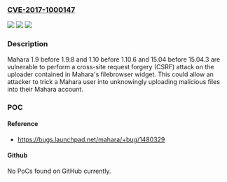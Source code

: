 ### [CVE-2017-1000147](https://cve.mitre.org/cgi-bin/cvename.cgi?name=CVE-2017-1000147)
![](https://img.shields.io/static/v1?label=Product&message=n%2Fa&color=blue)
![](https://img.shields.io/static/v1?label=Version&message=n%2Fa&color=blue)
![](https://img.shields.io/static/v1?label=Vulnerability&message=n%2Fa&color=brighgreen)

### Description

Mahara 1.9 before 1.9.8 and 1.10 before 1.10.6 and 15.04 before 15.04.3 are vulnerable to perform a cross-site request forgery (CSRF) attack on the uploader contained in Mahara's filebrowser widget. This could allow an attacker to trick a Mahara user into unknowingly uploading malicious files into their Mahara account.

### POC

#### Reference
- https://bugs.launchpad.net/mahara/+bug/1480329

#### Github
No PoCs found on GitHub currently.

